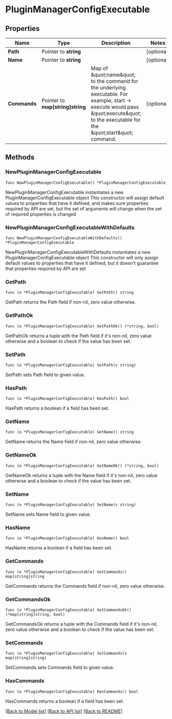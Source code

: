 # PluginManagerConfigExecutable

## Properties

Name | Type | Description | Notes
------------ | ------------- | ------------- | -------------
**Path** | Pointer to **string** |  | [optional] 
**Name** | Pointer to **string** |  | [optional] 
**Commands** | Pointer to **map[string]string** | Map of \&quot;name\&quot; to the command for the underlying executable. For example, start -&gt; execute would pass \&quot;execute\&quot; to the executable for the \&quot;start\&quot; command.  | [optional] 

## Methods

### NewPluginManagerConfigExecutable

`func NewPluginManagerConfigExecutable() *PluginManagerConfigExecutable`

NewPluginManagerConfigExecutable instantiates a new PluginManagerConfigExecutable object
This constructor will assign default values to properties that have it defined,
and makes sure properties required by API are set, but the set of arguments
will change when the set of required properties is changed

### NewPluginManagerConfigExecutableWithDefaults

`func NewPluginManagerConfigExecutableWithDefaults() *PluginManagerConfigExecutable`

NewPluginManagerConfigExecutableWithDefaults instantiates a new PluginManagerConfigExecutable object
This constructor will only assign default values to properties that have it defined,
but it doesn't guarantee that properties required by API are set

### GetPath

`func (o *PluginManagerConfigExecutable) GetPath() string`

GetPath returns the Path field if non-nil, zero value otherwise.

### GetPathOk

`func (o *PluginManagerConfigExecutable) GetPathOk() (*string, bool)`

GetPathOk returns a tuple with the Path field if it's non-nil, zero value otherwise
and a boolean to check if the value has been set.

### SetPath

`func (o *PluginManagerConfigExecutable) SetPath(v string)`

SetPath sets Path field to given value.

### HasPath

`func (o *PluginManagerConfigExecutable) HasPath() bool`

HasPath returns a boolean if a field has been set.

### GetName

`func (o *PluginManagerConfigExecutable) GetName() string`

GetName returns the Name field if non-nil, zero value otherwise.

### GetNameOk

`func (o *PluginManagerConfigExecutable) GetNameOk() (*string, bool)`

GetNameOk returns a tuple with the Name field if it's non-nil, zero value otherwise
and a boolean to check if the value has been set.

### SetName

`func (o *PluginManagerConfigExecutable) SetName(v string)`

SetName sets Name field to given value.

### HasName

`func (o *PluginManagerConfigExecutable) HasName() bool`

HasName returns a boolean if a field has been set.

### GetCommands

`func (o *PluginManagerConfigExecutable) GetCommands() map[string]string`

GetCommands returns the Commands field if non-nil, zero value otherwise.

### GetCommandsOk

`func (o *PluginManagerConfigExecutable) GetCommandsOk() (*map[string]string, bool)`

GetCommandsOk returns a tuple with the Commands field if it's non-nil, zero value otherwise
and a boolean to check if the value has been set.

### SetCommands

`func (o *PluginManagerConfigExecutable) SetCommands(v map[string]string)`

SetCommands sets Commands field to given value.

### HasCommands

`func (o *PluginManagerConfigExecutable) HasCommands() bool`

HasCommands returns a boolean if a field has been set.


[[Back to Model list]](../README.md#documentation-for-models) [[Back to API list]](../README.md#documentation-for-api-endpoints) [[Back to README]](../README.md)


